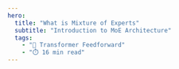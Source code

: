```yaml
---
hero:
  title: "What is Mixture of Experts"
  subtitle: "Introduction to MoE Architecture"
  tags:
    - "🔄 Transformer Feedforward"
    - "⏱️ 16 min read"
---
```


